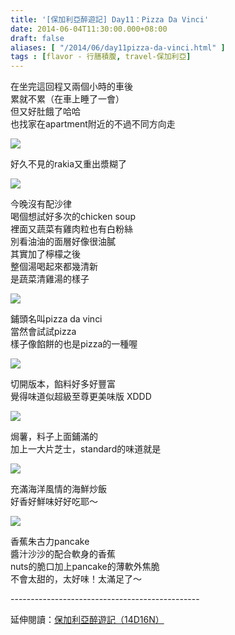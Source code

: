 ```yaml
---
title: '[保加利亞醉遊記] Day11：Pizza Da Vinci'
date: 2014-06-04T11:30:00.000+08:00
draft: false
aliases: [ "/2014/06/day11pizza-da-vinci.html" ]
tags : [flavor - 行膳積腹, travel-保加利亞]
---
```


在坐完這回程又兩個小時的車後  
累就不累（在車上睡了一會）  
但又好肚餓了哈哈  
也找家在apartment附近的不過不同方向走  

![](/images/bulgaria11h1.jpg)

好久不見的rakia又重出漿糊了  

![](/images/bulgaria11h2.jpg)

今晚沒有配沙律  
喝個想試好多次的chicken soup  
裡面又蔬菜有雞肉粒也有白粉絲  
別看油油的面層好像很油膩  
其實加了檸檬之後  
整個湯喝起來都幾清新  
是蔬菜清雞湯的樣子  

![](/images/bulgaria11h3.jpg)

鋪頭名叫pizza da vinci  
當然會試試pizza  
樣子像餡餅的也是pizza的一種喔  

![](/images/bulgaria11h4.jpg)

切開版本，餡料好多好豐富  
覺得味道似超級至尊更美味版 XDDD  

![](/images/bulgaria11h5.jpg)

焗薯，料子上面鋪滿的  
加上一大片芝士，standard的味道就是  

![](/images/bulgaria11h6.jpg)

充滿海洋風情的海鮮炒飯  
好香好鮮味好好吃耶～  

![](/images/bulgaria11h7.jpg)

香蕉朱古力pancake  
醬汁沙沙的配合軟身的香蕉  
nuts的脆口加上pancake的薄軟外焦脆  
不會太甜的，太好味！太滿足了～  
  
\-----------------------------------------------  
  
延伸閱讀：[保加利亞醉遊記（14D16N）](https://hidie.net/bulgaria14d16n/)
